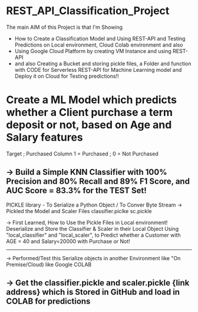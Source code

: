 # REST_API_Classification_Project
The main AIM of this Project is that I'm Showing 

- How to Create a Classification Model and Using REST-API and Testing Predictions on Local environment, Cloud Colab environment and also 
- Using Google Cloud Platform by creating VM Instance and using REST-API 
- and also Creating a Bucket and storing pickle files, a Folder and function with CODE for Serverless REST-API for Machine Learning model and Deploy it on Cloud for Testing predictions!!


# Create a ML Model which predicts whether a Client purchase a term deposit or not, based on Age and Salary features
Target ; Purchased Column
1 = Purchased ;   0 = Not Purchased

-> Build a Simple KNN Classifier with 100% Precision and 80% Recall
and 89% F1 Score, and AUC Score = 83.3%  for the TEST Set!
--------

PICKLE library - To Serialize a Python Object / To Conver Byte Stream
-> Pickled the Model and Scaler Files
	classifier.piclke   sc.pickle

-> First Learned, How to Use the Pickle Files in Local environment!
Deserialize and Store the Classifier & Scaler in their Local Object
Using "local_classifier" and "local_scaler", to Predict whether a Customer with AGE = 40 and Salary=20000 with Purchase or Not!




---------
-> Performed/Test this Serialize objects in another Environment like "On Premise/Cloud)  like Google COLAB

-> Get the classifier.pickle and scaler.pickle {link address} which is Stored in GitHub and load in COLAB for predictions
-------------



